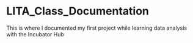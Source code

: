 # LITA_Class_Documentation
This is where I documented my first project while learning data analysis with the Incubator Hub
